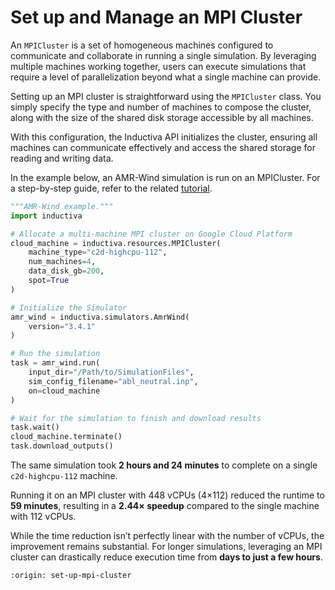 # Set up and Manage an MPI Cluster
An `MPICluster` is a set of homogeneous machines configured to communicate and collaborate in running a single simulation. By leveraging multiple machines working together, users can execute simulations that require a level of parallelization beyond what a single machine can provide.

Setting up an MPI cluster is straightforward using the `MPICluster` class. You simply specify the type and number of machines to compose the cluster, along with the size of the shared disk storage accessible by all machines.

With this configuration, the Inductiva API initializes the cluster, ensuring all machines can communicate effectively and access the shared storage for reading and writing data.

In the example below, an AMR-Wind simulation is run on an MPICluster. For a step-by-step guide, refer to the related [tutorial](../../../amr-wind/mpi-cluster-tutorial.md).

```python
"""AMR-Wind example."""
import inductiva

# Allocate a multi-machine MPI cluster on Google Cloud Platform
cloud_machine = inductiva.resources.MPICluster(
    machine_type="c2d-highcpu-112",
    num_machines=4,
    data_disk_gb=200,
    spot=True
)

# Initialize the Simulator
amr_wind = inductiva.simulators.AmrWind(
    version="3.4.1"
)

# Run the simulation
task = amr_wind.run(
    input_dir="/Path/to/SimulationFiles",
    sim_config_filename="abl_neutral.inp",
    on=cloud_machine
)

# Wait for the simulation to finish and download results
task.wait()
cloud_machine.terminate()
task.download_outputs()
```

The same simulation took **2 hours and 24 minutes** to complete on 
a single `c2d-highcpu-112` machine.

Running it on an MPI cluster with 448 vCPUs (4×112) reduced the runtime to **59 minutes**, resulting in a **2.44× speedup** compared to the single machine with 112 vCPUs.

While the time reduction isn’t perfectly linear with the number of vCPUs, 
the improvement remains substantial. For longer simulations, leveraging an 
MPI cluster can drastically reduce execution time from **days to just a few hours**.

```{banner_small}
:origin: set-up-mpi-cluster
```